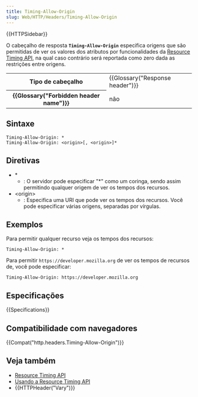 ```yaml
---
title: Timing-Allow-Origin
slug: Web/HTTP/Headers/Timing-Allow-Origin
---
```


{{HTTPSidebar}}

O cabeçalho de resposta **`Timing-Allow-Origin`** especifica origens que são permitidas de ver os valores dos atributos por funcionalidades da [Resource Timing API](/pt-BR/docs/Web/API/Resource_Timing_API), na qual caso contrário será reportada como zero dada as restrições entre origens.

<table class="properties">
  <tbody>
    <tr>
      <th scope="row">Tipo de cabeçalho</th>
      <td>{{Glossary("Response header")}}</td>
    </tr>
    <tr>
      <th scope="row">{{Glossary("Forbidden header name")}}</th>
      <td>não</td>
    </tr>
  </tbody>
</table>

## Sintaxe

```
Timing-Allow-Origin: *
Timing-Allow-Origin: <origin>[, <origin>]*
```

## Diretivas

- \*
  - : O servidor pode especificar "\*" como um coringa, sendo assim permitindo qualquer origem de ver os tempos dos recursos.
- \<origin>
  - : Especifica uma URI que pode ver os tempos dos recursos. Você pode especificar várias origens, separadas por vírgulas.

## Exemplos

Para permitir qualquer recurso veja os tempos dos recursos:

```
Timing-Allow-Origin: *
```

Para permitir `https://developer.mozilla.org` de ver os tempos de recursos de, você pode especificar:

```
Timing-Allow-Origin: https://developer.mozilla.org
```

## Especificações

{{Specifications}}

## Compatibilidade com navegadores

{{Compat("http.headers.Timing-Allow-Origin")}}

## Veja também

- [Resource Timing API](/pt-BR/docs/Web/API/Resource_Timing_API)
- [Usando a Resource Timing API](/pt-BR/docs/Web/API/Resource_Timing_API/Using_the_Resource_Timing_API)
- {{HTTPHeader("Vary")}}

